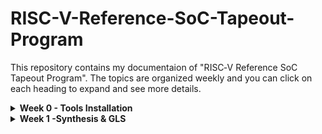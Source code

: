 # RISC-V-Reference-SoC-Tapeout-Program
This repository contains my documentaion of "RISC‑V Reference SoC Tapeout Program". The topics are organized weekly and you can click on each heading to expand and see more details.
<details>
<summary><b>Week 0 - Tools Installation</b></summary>
<br>
    
# Week 0 - Tools installation

## Yosys

<ul>
    <li>Yosys is an open source tool for verilog RTL synthesis.</li>
    <li>It takes verilog code and translates to detailed netlist.</li>
</ul>

```bash
$ git clone https://github.com/YosysHQ/yosys.git
$ cd yosys 
$ sudo apt install make (If make is not installed please install it) 
$ sudo apt-get install build-essential clang bison flex \
    libreadline-dev gawk tcl-dev libffi-dev git \
    graphviz xdot pkg-config python3 libboost-system-dev \
    libboost-python-dev libboost-filesystem-dev zlib1g-dev
$ make 
$ sudo make install
```

![Image Alt](Screenshots/yosys.png)

## Iverilog

<ul>
    <li>Icarus Verilog (iverilog) is a free and open-source software tool for simulating and synthesizing hardware designs written in the Verilog HDL.</li>
</ul>

```bash
sudo apt-get update
sudo apt-get install iverilog
```

![Image Alt](Screenshots/iverilog.png)

## GTKWave

<ul>
    <li>GTKWave is a free, and open-source waveform viewer used for analyzing the results of digital circuit simulations.</li>
</ul>

```bash
$ sudo apt update
$ sudo apt install gtkwave
```

![Image Alt](Screenshots/gtkwave.png)

</details>

<details>
<summary><b>Week 1 -Synthesis & GLS</b></summary>
<br>
    
# Week 1 - Synthesis & GLS
<details>
<summary><b>Day 1 -Introduction to Verilog RTL Desgin and Synthesis</b></summary>
<br>
<h> 
    
## 1. Introduction to  open source simulator - iverilog    
</h>

![Image Alt](Screenshots/iverilog_design_flow.png) 
<ul>
    <li>Design and Test bench are written in Verilog code</li>
    <li>A Verilog testbench is a separate Verilog module designed to verify the functional correctness of a digital design</li>
    <li>A vcd file is generated by iverilog, this can be graphicaly seen wtih the help of gtk wave</li>
</ul>
<h>
    
## 2. Lab using iverilog and gtkwave     
</h>

1. clone the workshope repository

```bash
git clone https://github.com/kunalg123/sky130RTLDesignAndSynthesisWorkshop.git
cd sky130RTLDesignAndSynthesisWorkshop/verilog_files
```

2. Verilog code for 2to1 mux 

![Image Alt](Screenshots/code.jpg)

3. Compile design and test bench:

```bash
iverilog good_mux.v tb_good_mux.v
```
4. Run the simulation:

```bash
./a.out
```
5. view waveform:

```bash
gtkwave tb_good_mux.vcd
```
![Image Alt](Screenshots/mux_graph.jpg)

<h>
    
## 3. Introduction to yosys and logic synthesis
</h>

![Image Alt](Screenshots/yosys_synthesizer.png)

<ul>
    <li>RTL design - Behavioral representation of the required specification</li>
    <li>Synthesis - RTL to Gate level translation</li>
    <li>'.lib' - Collection of logical modules</li>
    <li>Netlist - A gate-level description of a design's logical structure, detailing the interconnections (nets) between standard logic cells (gates, flip-flops) that implement the design's functionality</li>
</ul>

<h>

## 4. Lab using Yosys and Sky130PDK
</h>

1. Start yosys

```bash
yosys
```
2. Read Library:

```bash
read_liberty -lib /lib/sky130/file/sky130_fd_sc_hd__tt_025C_1v80.lib
```
3. Read verilog code

```bash
read_verilog good_mux.v
```
4. Synthesize the design

```bash
synth -top good_mux
```
5. Technology mapping

```bash
abc -liberty /lib/sky130/file/sky130_fd_sc_hd__tt_025C_1v80.lib
```
6. Viewing gate level netlist

```bash
show
```

![Image Alt](Screenshots/netlist_mux2to1.jpg)

<h>

## 5. Summary
</h>

<ul>
    <li>Learned about test bench, simulators and logic synthesis</li>
    <li>Learned how to manage missing module errors in linux terminal</li>
    <li>Understood the use of faset and slower cells</li>
</ul>


</details>

      
</details>

